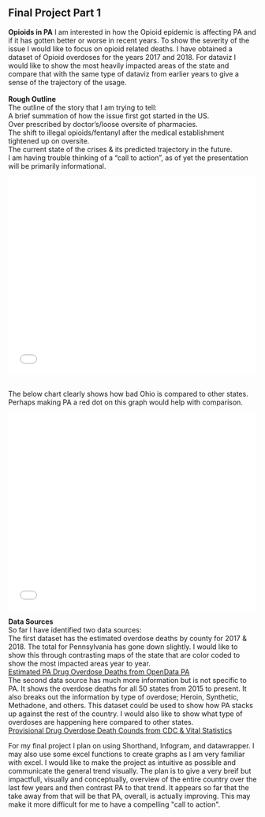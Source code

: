 
## Final Project Part 1

**Opioids in PA**
I am interested in how the Opioid epidemic is affecting PA and if it has gotten better or worse in recent years. To show the severity of the issue I would like to focus on opioid related deaths. I have obtained a dataset of Opioid overdoses for the years 2017 and 2018. For dataviz I would like to show the most heavily impacted areas of the state and compare that with the same type of dataviz from earlier years to give a sense of the trajectory of the usage.<br/> 
<br/> **Rough Outline** <br/> 
The outline of the story that I am trying to tell:<br/> 
A brief summation of how the issue first got started in the US.	<br/> 
	Over prescribed by doctor’s/loose oversite of pharmacies.<br/> 
The shift to illegal opioids/fentanyl after the medical establishment tightened up on oversite.<br/> 
The current state of the crises & its predicted trajectory in the future.<br/> 
I am having trouble thinking of a “call to action”, as of yet the presentation will be primarily informational.<br/> 



<iframe title="Opioid Deaths" aria-label="USA pennsylvania counties choropleth map" id="datawrapper-chart-jAO5s" src="//datawrapper.dwcdn.net/jAO5s/1/" scrolling="no" frameborder="0" style="width: 0; min-width: 100% !important; border: none;" height="400"></iframe><script type="text/javascript">!function(){"use strict";window.addEventListener("message",function(a){if(void 0!==a.data["datawrapper-height"])for(var e in a.data["datawrapper-height"]){var t=document.getElementById("datawrapper-chart-"+e)||document.querySelector("iframe[src*='"+e+"']");t&&(t.style.height=a.data["datawrapper-height"][e]+"px")}})}();</script>

<br/>The below chart clearly shows how bad Ohio is compared to other states. Perhaps making PA a red dot on this graph would help with comparison.<br/>
<iframe title="Increase over 4 years" aria-label="Scatter Plot" id="datawrapper-chart-Tfte7" src="//datawrapper.dwcdn.net/Tfte7/1/" scrolling="no" frameborder="0" style="width: 0; min-width: 100% !important; border: none;" height="400"></iframe><script type="text/javascript">!function(){"use strict";window.addEventListener("message",function(a){if(void 0!==a.data["datawrapper-height"])for(var e in a.data["datawrapper-height"]){var t=document.getElementById("datawrapper-chart-"+e)||document.querySelector("iframe[src*='"+e+"']");t&&(t.style.height=a.data["datawrapper-height"][e]+"px")}})}();</script>


**Data Sources**<br/> 
So far I have identified two data sources:<br/> 
The first dataset has the estimated overdose deaths by county for 2017 & 2018. The total for Pennsylvania has gone down slightly. I would like to show this through contrasting maps of the state that are color coded to show the most impacted areas year to year. <br/>
[Estimated PA Drug Overdose Deaths from OpenData PA](https://data.pa.gov/stories/s/Pennsylvania-Opioids/9q45-nckt/) <br/>
The second data source has much more information but is not specific to PA. It shows the overdose deaths for all 50 states from 2015 to present. It also breaks out the information by type of overdose; Heroin, Synthetic, Methadone, and others. This dataset could be used to show how PA stacks up against the rest of the country. I would also like to show what type of overdoses are happening here compared to other states.<br/>
[Provisional Drug Overdose Death Counds from CDC & Vital Statistics](https://www.cdc.gov/nchs/nvss/vsrr/drug-overdose-data.htm)<br/>

For my final project I plan on using Shorthand, Infogram, and datawrapper. I may also use some excel functions to create graphs as I am very familiar with excel. I would like to make the project as intuitive as possible and communicate the general trend visually. The plan is to give a very breif but impactfull, visually and conceptually, overview of the entire country over the last few years and then contrast PA to that trend. It appears so far that the take away from that will be that PA, overall, is actually improving. This may make it more difficult for me to have a compelling "call to action". 
